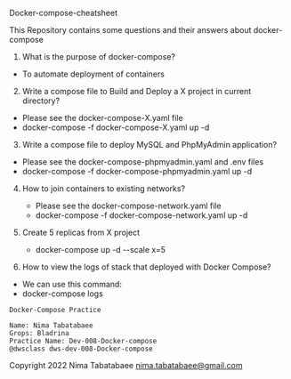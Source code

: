 Docker-compose-cheatsheet

 This Repository contains some questions and their answers about docker-compose
 
 1) What is the purpose of docker-compose?
   
   - To automate deployment of containers 
   
 2) Write a compose file to Build and Deploy a X project in current directory?
 
   - Please see the docker-compose-X.yaml file
   - docker-compose -f docker-compose-X.yaml up -d
   
 3) Write a compose file to deploy MySQL and PhpMyAdmin application?
 
   - Please see the docker-compose-phpmyadmin.yaml and .env files
   - docker-compose -f docker-compose-phpmyadmin.yaml up -d
 
 4) How to join containers to existing networks?
 
    - Please see the docker-compose-network.yaml file
    - docker-compose -f docker-compose-network.yaml up -d
 
 5) Create 5 replicas from X project
 
    - docker-compose up -d --scale x=5
 
 6) How to view the logs of stack that deployed with Docker Compose?
 
   - We can use this command:
   - docker-compose logs

 
 

    Docker-Compose Practice
    
    Name: Nima Tabatabaee
    Grops: Bladrina
    Practice Name: Dev-008-Docker-compose
    @dwsclass dws-dev-008-Docker-compose
    

Copyright 2022 Nima Tabatabaee nima.tabatabaee@gmail.com


